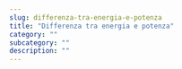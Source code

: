 ```yaml
---
slug: differenza-tra-energia-e-potenza
title: "Differenza tra energia e potenza"
category: ""
subcategory: ""
description: ""
---
```


